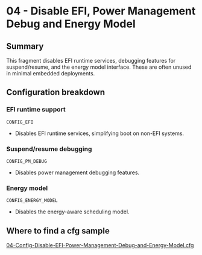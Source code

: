 # 04 - Disable EFI, Power Management Debug and Energy Model

## Summary

This fragment disables EFI runtime services, debugging features for suspend/resume, and the energy model interface. These are often unused in minimal embedded deployments.

## Configuration breakdown

### EFI runtime support

```none
CONFIG_EFI
```

* Disables EFI runtime services, simplifying boot on non-EFI systems.

### Suspend/resume debugging

```none
CONFIG_PM_DEBUG
```

* Disables power management debugging features.

### Energy model

```none
CONFIG_ENERGY_MODEL
```

* Disables the energy-aware scheduling model.

## Where to find a cfg sample

[04-Config-Disable-EFI-Power-Management-Debug-and-Energy-Model.cfg](../../beagle-board/6.6.32/packaging/04-Config-Disable-EFI-Power-Management-Debug-and-Energy-Model.cfg)
